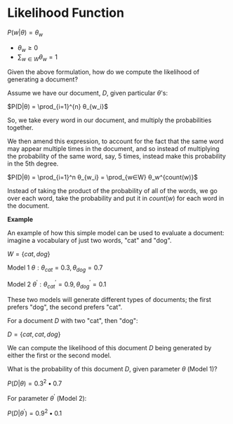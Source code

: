 # Likelihood Function

$P(w|θ) = θ_w$

- $θ_w \geq 0$
- $\sum_{w∈W} θ_w = 1$

Given the above formulation, how do we compute the likelihood of generating a document?

Assume we have our document, $D$, given particular $θ$'s:

$P(D|θ) = \prod_{i=1}^{n} θ_{w_i}$

So, we take every word in our document, and multiply the probabilities together.

We then amend this expression, to account for the fact that the same word may appear multiple times in the document, and so instead of multiplying the probability of the same word, say, $5$ times, instead make this probability in the 5th degree.

$P(D|θ) = \prod_{i=1}^n θ_{w_i} = \prod_{w∈W} θ_w^{count(w)}$

Instead of taking the product of the probability of all of the words, we go over each word, take the probability and put it in $count(w)$ for each word in the document.

**Example**

An example of how this simple model can be used to evaluate a document: imagine a vocabulary of just two words, "cat" and "dog".

$W = \lbrace cat, dog \rbrace$

Model 1 $θ: θ_{cat} = 0.3, θ_{dog} = 0.7$

Model 2 $θ^{\prime}: θ_{cat}^{\prime} = 0.9, θ_{dog}^{\prime} = 0.1$

These two models will generate different types of documents; the first prefers "dog", the second prefers "cat".

For a document $D$ with two "cat", then "dog":

$D = \lbrace cat, cat, dog \rbrace$

We can compute the likelihood of this document $D$ being generated by either the first or the second model.

What is the probability of this document $D$, given parameter $θ$ (Model 1)?

$P(D|θ) = 0.3^2•0.7$

For parameter $θ^{\prime}$ (Model 2):

$P(D|θ^{\prime}) = 0.9^2•0.1$
